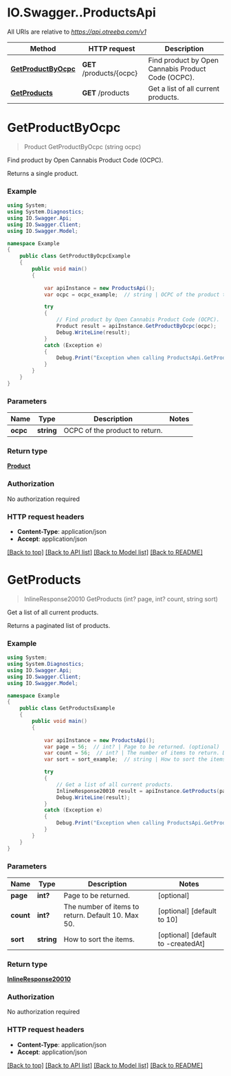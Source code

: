 # IO.Swagger..ProductsApi

All URIs are relative to *https://api.otreeba.com/v1*

Method | HTTP request | Description
------------- | ------------- | -------------
[**GetProductByOcpc**](ProductsApi.md#getproductbyocpc) | **GET** /products/{ocpc} | Find product by Open Cannabis Product Code (OCPC).
[**GetProducts**](ProductsApi.md#getproducts) | **GET** /products | Get a list of all current products.


<a name="getproductbyocpc"></a>
# **GetProductByOcpc**
> Product GetProductByOcpc (string ocpc)

Find product by Open Cannabis Product Code (OCPC).

Returns a single product.

### Example
```csharp
using System;
using System.Diagnostics;
using IO.Swagger.Api;
using IO.Swagger.Client;
using IO.Swagger.Model;

namespace Example
{
    public class GetProductByOcpcExample
    {
        public void main()
        {
            
            var apiInstance = new ProductsApi();
            var ocpc = ocpc_example;  // string | OCPC of the product to return.

            try
            {
                // Find product by Open Cannabis Product Code (OCPC).
                Product result = apiInstance.GetProductByOcpc(ocpc);
                Debug.WriteLine(result);
            }
            catch (Exception e)
            {
                Debug.Print("Exception when calling ProductsApi.GetProductByOcpc: " + e.Message );
            }
        }
    }
}
```

### Parameters

Name | Type | Description  | Notes
------------- | ------------- | ------------- | -------------
 **ocpc** | **string**| OCPC of the product to return. | 

### Return type

[**Product**](Product.md)

### Authorization

No authorization required

### HTTP request headers

 - **Content-Type**: application/json
 - **Accept**: application/json

[[Back to top]](#) [[Back to API list]](../README.md#documentation-for-api-endpoints) [[Back to Model list]](../README.md#documentation-for-models) [[Back to README]](../README.md)

<a name="getproducts"></a>
# **GetProducts**
> InlineResponse20010 GetProducts (int? page, int? count, string sort)

Get a list of all current products.

Returns a paginated list of products.

### Example
```csharp
using System;
using System.Diagnostics;
using IO.Swagger.Api;
using IO.Swagger.Client;
using IO.Swagger.Model;

namespace Example
{
    public class GetProductsExample
    {
        public void main()
        {
            
            var apiInstance = new ProductsApi();
            var page = 56;  // int? | Page to be returned. (optional) 
            var count = 56;  // int? | The number of items to return. Default 10. Max 50. (optional)  (default to 10)
            var sort = sort_example;  // string | How to sort the items. (optional)  (default to -createdAt)

            try
            {
                // Get a list of all current products.
                InlineResponse20010 result = apiInstance.GetProducts(page, count, sort);
                Debug.WriteLine(result);
            }
            catch (Exception e)
            {
                Debug.Print("Exception when calling ProductsApi.GetProducts: " + e.Message );
            }
        }
    }
}
```

### Parameters

Name | Type | Description  | Notes
------------- | ------------- | ------------- | -------------
 **page** | **int?**| Page to be returned. | [optional] 
 **count** | **int?**| The number of items to return. Default 10. Max 50. | [optional] [default to 10]
 **sort** | **string**| How to sort the items. | [optional] [default to -createdAt]

### Return type

[**InlineResponse20010**](InlineResponse20010.md)

### Authorization

No authorization required

### HTTP request headers

 - **Content-Type**: application/json
 - **Accept**: application/json

[[Back to top]](#) [[Back to API list]](../README.md#documentation-for-api-endpoints) [[Back to Model list]](../README.md#documentation-for-models) [[Back to README]](../README.md)

